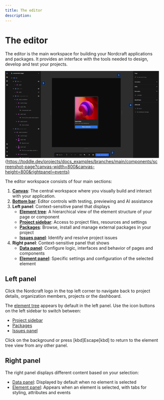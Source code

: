 ```yaml
---
title: The editor
description:
---
```


# The editor
The editor is the main workspace for building your Nordcraft applications and packages. It provides an interface with the tools needed to design, develop and test your projects.

![Editor overview|16/9](editor-overview.webp){https://toddle.dev/projects/docs_examples/branches/main/components/screenshot-page?canvas-width=800&canvas-height=800&rightpanel=events}

The editor workspace consists of four main sections:

1. **[Canvas](/the-editor/canvas)**: The central workspace where you visually build and interact with your application.
2. **[Bottom bar](/the-editor/bottom-bar)**: Editor controls with testing, previewing and AI assistance
3. **Left panel**: Context-sensitive panel that displays
    - **[Element tree](/the-editor/element-tree)**: A hierarchical view of the element structure of your page or component
    - **[Project sidebar](/the-editor/project-sidebar)**: Access to project files, resources and settings
    - **[Packages](/the-editor/packages)**: Browse, install and manage external packages in your project
    - **[Issues panel](/the-editor/issue-panel)**: Identify and resolve project issues
4. **Right panel**: Context-sensitive panel that shows
    - **[Data panel](/the-editor/data-panel)**: Configure logic, interfaces and behavior of pages and components
    - **[Element panel](/the-editor/element-panel)**: Specific settings and configuration of the selected element

## Left panel
Click the Nordcraft logo in the top left corner to navigate back to project details, organization members, projects or the dashboard.

The [element tree](/the-editor/element-tree) appears by default in the left panel. Use the icon buttons on the left sidebar to switch between:
- [Project sidebar](/the-editor/project-sidebar)
- [Packages](/the-editor/packages)
- [Issues panel](/the-editor/issues-panel)

Click on the background or press [kbd]Escape[kbd] to return to the element tree view from any other panel.

## Right panel
The right panel displays different content based on your selection:
- [Data panel](/the-editor/data-panel): Displayed by default when no element is selected
- [Element panel](/the-editor/element-panel): Appears when an element is selected, with tabs for styling, attributes and events